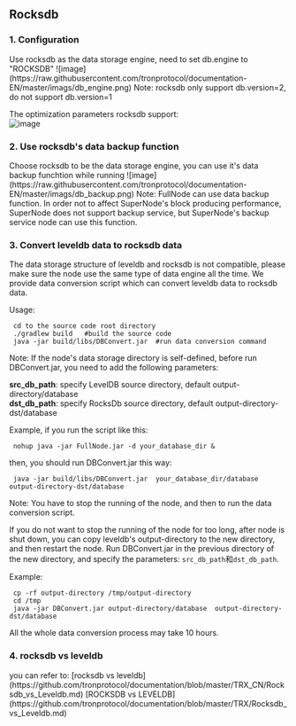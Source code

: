
## Rocksdb 
<h3>1. Configuration </h3>
 Use rocksdb as the data storage engine, need to set db.engine to "ROCKSDB"  
 ![image](https://raw.githubusercontent.com/tronprotocol/documentation-EN/master/imags/db_engine.png)  
 Note: rocksdb only support db.version=2, do not support db.version=1  

 The optimization parameters rocksdb support:  
 ![image](https://raw.githubusercontent.com/tronprotocol/documentation-EN/master/imags/rocksdb_tuning_parameters.png)  

<h3>2. Use rocksdb's data backup function </h3>
 Choose rocksdb to be the data storage engine, you can use it's data backup funchtion while running  
 ![image](https://raw.githubusercontent.com/tronprotocol/documentation-EN/master/imags/db_backup.png)  
 Note: FullNode can use data backup function. In order not to affect SuperNode's block producing performance, SuperNode does not support backup service, but SuperNode's backup service node can use this function.  

<h3>3. Convert leveldb data to rocksdb data </h3>
 The data storage structure of leveldb and rocksdb is not compatible, please make sure the node use the same type of data engine all the time. We provide data conversion script which can convert leveldb data to rocksdb data.  

 Usage:  
```text
 cd to the source code root directory
 ./gradlew build   #build the source code
 java -jar build/libs/DBConvert.jar  #run data conversion command
```
 Note: If the node's data storage directory is self-defined, before run DBConvert.jar, you need to add the following parameters:  

 **src_db_path**: specify LevelDB source directory, default output-directory/database  
 **dst_db_path**: specify RocksDb source directory, default output-directory-dst/database  
 
Example, if you run the script like this:  
```text
 nohup java -jar FullNode.jar -d your_database_dir &
```
then, you should run DBConvert.jar this way:  
```text
 java -jar build/libs/DBConvert.jar  your_database_dir/database  output-directory-dst/database
```
 Note: You have to stop the running of the node, and then to run the data conversion script.  

 If you do not want to stop the running of the node for too long, after node is shut down, you can copy leveldb's output-directory to the new directory, and then restart the node. Run DBConvert.jar in the previous directory of the new directory, and specify the parameters: `src_db_path`和`dst_db_path`.   

Example:  
```text
 cp -rf output-directory /tmp/output-directory
 cd /tmp
 java -jar DBConvert.jar output-directory/database  output-directory-dst/database
```
 All the whole data conversion process may take 10 hours.  
  
<h3>4. rocksdb vs leveldb  </h3>
you can refer to:  
[rocksdb vs leveldb](https://github.com/tronprotocol/documentation/blob/master/TRX_CN/Rocksdb_vs_Leveldb.md)  
[ROCKSDB vs LEVELDB](https://github.com/tronprotocol/documentation/blob/master/TRX/Rocksdb_vs_Leveldb.md)  


